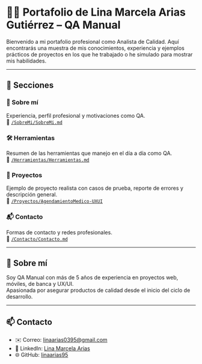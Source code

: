 # 👩‍💻 Portafolio de Lina Marcela Arias Gutiérrez – QA Manual

Bienvenido a mi portafolio profesional como Analista de Calidad. Aquí encontrarás una muestra de mis conocimientos, experiencia y ejemplos prácticos de proyectos en los que he trabajado o he simulado para mostrar mis habilidades.

---

## 🧩 Secciones

### 📘 Sobre mí
Experiencia, perfil profesional y motivaciones como QA.  
📂 [`/SobreMi/SobreMi.md`](.QAPortafolio/SobreMi/SobreMi.md)

### 🛠 Herramientas
Resumen de las herramientas que manejo en el día a día como QA.  
📂 [`/Herramientas/Herramientas.md`](./Herramientas/Herramientas.md)

### 🧪 Proyectos
Ejemplo de proyecto realista con casos de prueba, reporte de errores y descripción general.  
📂 [`/Proyectos/AgendamientoMedico-UXUI`](./Proyectos/AgendamientoMedicoUXUI)

### 📬 Contacto
Formas de contacto y redes profesionales.  
📂 [`/Contacto/Contacto.md`](./Contacto/Contacto.md)

---

## 💬 Sobre mí
Soy QA Manual con más de 5 años de experiencia en proyectos web, móviles, de banca y UX/UI.  
Apasionada por asegurar productos de calidad desde el inicio del ciclo de desarrollo.

---

## 📫 Contacto

- ✉️ Correo: linaarias0395@gmail.com  
- 🔗 LinkedIn: [Lina Marcela Arias](https://www.linkedin.com/in/lina-marcela-arias-gutierrez/)  
- 🌐 GitHub: [linaarias95](https://github.com/linaarias95)


